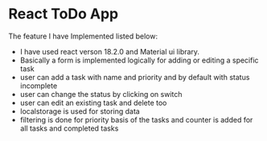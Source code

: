 # React ToDo App

The feature I have Implemented listed below:

- I have used react verson 18.2.0 and Material ui library.
- Basically a form is implemented logically for adding or editing a specific task
- user can add a task with name and priority and by default with status incomplete  
- user can change the status by clicking on switch 
- user can edit an existing task and delete too
- localstorage is used for storing data
- filtering is done for priority basis of the tasks and counter is added for all tasks and completed tasks
